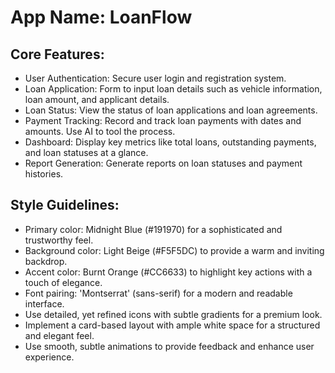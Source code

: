 # **App Name**: LoanFlow

## Core Features:

- User Authentication: Secure user login and registration system.
- Loan Application: Form to input loan details such as vehicle information, loan amount, and applicant details.
- Loan Status: View the status of loan applications and loan agreements.
- Payment Tracking: Record and track loan payments with dates and amounts. Use AI to tool the process.
- Dashboard: Display key metrics like total loans, outstanding payments, and loan statuses at a glance.
- Report Generation: Generate reports on loan statuses and payment histories.

## Style Guidelines:

- Primary color: Midnight Blue (#191970) for a sophisticated and trustworthy feel.
- Background color: Light Beige (#F5F5DC) to provide a warm and inviting backdrop.
- Accent color: Burnt Orange (#CC6633) to highlight key actions with a touch of elegance.
- Font pairing: 'Montserrat' (sans-serif) for a modern and readable interface.
- Use detailed, yet refined icons with subtle gradients for a premium look.
- Implement a card-based layout with ample white space for a structured and elegant feel.
- Use smooth, subtle animations to provide feedback and enhance user experience.